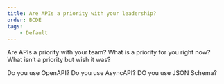 ```yaml
---
title: Are APIs a priority with your leadership?
order: BCDE
tags:
    - Default
---
```


Are APIs a priority with your team?
What is a priority for you right now?
What isn’t a priority but wish it was?

Do you use OpenAPI?
Do you use AsyncAPI?
DO you use JSON Schema?
